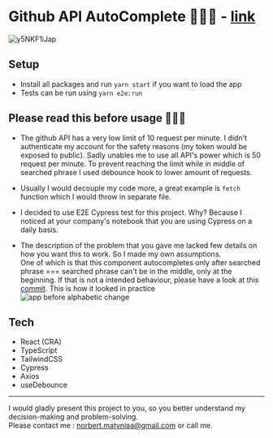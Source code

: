 # Github API AutoComplete 👨🏽‍💻 - [link](https://nmatynia.github.io/autocomplete/)
![y5NKF1iJap](https://user-images.githubusercontent.com/84076941/187423923-03a581f2-d831-47bd-8dc1-1656350acc0f.gif)


## Setup
- Install all packages and run `yarn start` if you want to load the app
- Tests can be run using `yarn e2e:run`

## Please read this before usage 🙋🏻‍♂️
- The github API has a very low limit of 10 request per minute. I didn't authenticate my account for the safety reasons (my token would be exposed to public). Sadly unables me to use all API's power which is 50 request per minute. To prevent reaching the limit while in middle of searched phrase I used debounce hook to lower amount of requests.  
- Usually I would decouple my code more, a great example is `fetch` function which I would throw in separate file.  
- I decided to use E2E Cypress test for this project. Why? Because I noticed at your company's notebook that you are using Cypress on a daily basis.  

- The description of the problem that you gave me lacked few details on how you want this to work. So I made my own assumptions.  
One of which is that this component autocompletes only after searched phrase === searched phrase can't be in the middle, only at the beginning. If that is not a intended behaviour, please have a look at this [commit](https://github.com/nmatynia/autocomplete/commit/087a7ac72e75abebdebfec9f7cf9a90d59e9de8c). This is how it looked in practice
![app before alphabetic change](https://user-images.githubusercontent.com/84076941/187422708-d2f2f693-b683-4de0-8018-7a0d3a477f66.gif)

## Tech
- React (CRA)
- TypeScript
- TailwindCSS
- Cypress
- Axios
- useDebounce
-----------------
I would gladly present this project to you, so you better understand my decision-making and problem-solving.  
Please contact me : norbert.matyniaa@gmail.com or call me. 

